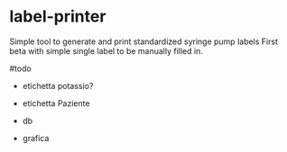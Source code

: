 # label-printer
Simple tool to generate and print standardized syringe pump labels
First beta with simple single label to be manually filled in.


#todo
- etichetta potassio?
- etichetta Paziente

- db
- grafica
